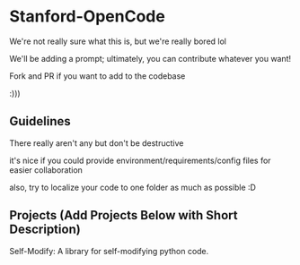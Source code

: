 # Stanford-OpenCode

We're not really sure what this is, but we're really bored lol

We'll be adding a prompt; ultimately, you can contribute whatever you want!

Fork and PR if you want to add to the codebase

:)))

## Guidelines
There really aren't any but don't be destructive

it's nice if you could provide environment/requirements/config files for easier collaboration

also, try to localize your code to one folder as much as possible :D

## Projects (Add Projects Below with Short Description)
Self-Modify: A library for self-modifying python code.
